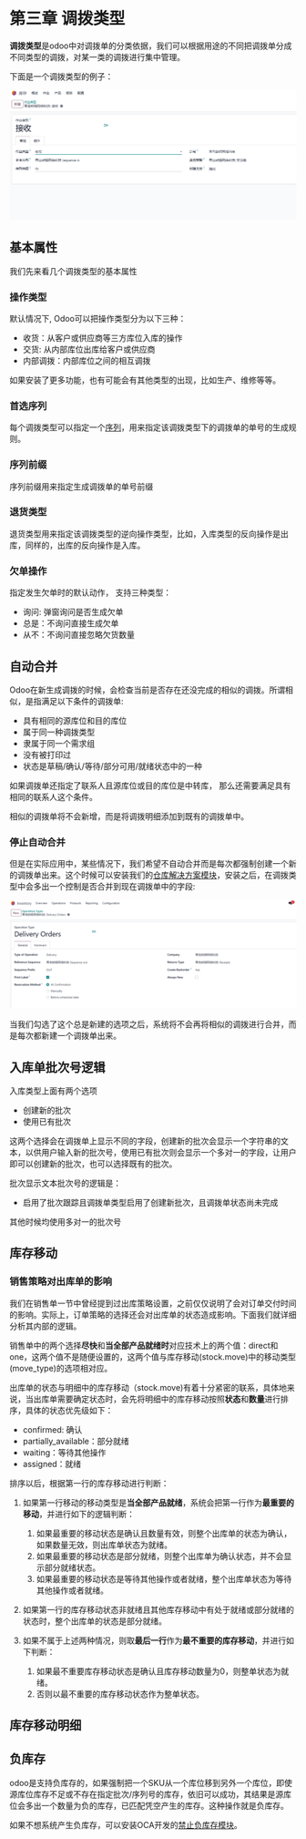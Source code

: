 # 第三章 调拨类型

**调拨类型**是odoo中对调拨单的分类依据，我们可以根据用途的不同把调拨单分成不同类型的调拨，对某一类的调拨进行集中管理。

下面是一个调拨类型的例子：

![10](./images/10.png)

## 基本属性

我们先来看几个调拨类型的基本属性

### 操作类型

默认情况下, Odoo可以把操作类型分为以下三种：

* 收货：从客户或供应商等三方库位入库的操作
* 交货: 从内部库位出库给客户或供应商
* 内部调拨：内部库位之间的相互调拨

如果安装了更多功能，也有可能会有其他类型的出现，比如生产、维修等等。

### 首选序列

每个调拨类型可以指定一个[序列]()，用来指定该调拨类型下的调拨单的单号的生成规则。

### 序列前缀

序列前缀用来指定生成调拨单的单号前缀

### 退货类型

退货类型用来指定该调拨类型的逆向操作类型，比如，入库类型的反向操作是出库，同样的，出库的反向操作是入库。

### 欠单操作

指定发生欠单时的默认动作， 支持三种类型：

* 询问: 弹窗询问是否生成欠单
* 总是：不询问直接生成欠单
* 从不：不询问直接忽略欠货数量

## 自动合并

Odoo在新生成调拨的时候，会检查当前是否存在还没完成的相似的调拨。所谓相似，是指满足以下条件的调拨单:

* 具有相同的源库位和目的库位
* 属于同一种调拨类型
* 隶属于同一个需求组
* 没有被打印过
* 状态是草稿/确认/等待/部分可用/就绪状态中的一种

如果调拨单还指定了联系人且源库位或目的库位是中转库， 那么还需要满足具有相同的联系人这个条件。

相似的调拨单将不会新增，而是将调拨明细添加到既有的调拨单中。

### 停止自动合并

但是在实际应用中，某些情况下，我们希望不自动合并而是每次都强制创建一个新的调拨单出来。这个时候可以安装我们的[仓库解决方案模块](https://odoohub.com.cn)，安装之后，在调拨类型中会多出一个控制是否合并到现在调拨单中的字段: 

![11](./images/11.png)

当我们勾选了这个总是新建的选项之后，系统将不会再将相似的调拨进行合并，而是每次都新建一个调拨单出来。

## 入库单批次号逻辑

入库类型上面有两个选项

* 创建新的批次
* 使用已有批次

这两个选择会在调拨单上显示不同的字段，创建新的批次会显示一个字符串的文本，以供用户输入新的批次号，使用已有批次则会显示一个多对一的字段，让用户即可以创建新的批次，也可以选择既有的批次。

批次显示文本批次号的逻辑是：

* 启用了批次跟踪且调拨单类型启用了创建新批次，且调拨单状态尚未完成

其他时候均使用多对一的批次号

## 库存移动

### 销售策略对出库单的影响

我们在销售单一节中曾经提到过出库策略设置，之前仅仅说明了会对订单交付时间的影响。实际上，订单策略的选择还会对出库单的状态造成影响。下面我们就详细分析其内部的逻辑。

销售单中的两个选择**尽快**和**当全部产品就绪时**对应技术上的两个值：direct和one，这两个值不是随便设置的，这两个值与库存移动(stock.move)中的移动类型(move_type)的选项相对应。

出库单的状态与明细中的库存移动（stock.move)有着十分紧密的联系，具体地来说，当出库单需要确定状态时，会先将明细中的库存移动按照**状态**和**数量**进行排序，具体的状态优先级如下：

* confirmed: 确认
* partially_available：部分就绪
* waiting：等待其他操作
* assigned：就绪

排序以后，根据第一行的库存移动进行判断：

1. 如果第一行移动的移动类型是**当全部产品就绪**，系统会把第一行作为**最重要的移动**，并进行如下的逻辑判断：

    1. 如果最重要的移动状态是确认且数量有效，则整个出库单的状态为确认，如果数量无效，则出库单状态为就绪。
    2. 如果最重要的移动状态是部分就绪，则整个出库单为确认状态，并不会显示部分就绪状态。
    3. 如果最重要的移动状态是等待其他操作或者就绪，整个出库单状态为等待其他操作或者就绪。

2. 如果第一行的库存移动状态非就绪且其他库存移动中有处于就绪或部分就绪的状态时，整个出库单的状态是部分就绪。

3. 如果不属于上述两种情况，则取**最后一行**作为**最不重要的库存移动**，并进行如下判断：
    1. 如果最不重要库存移动状态是确认且库存移动数量为0，则整单状态为就绪。
    2. 否则以最不重要的库存移动状态作为整单状态。

## 库存移动明细


## 负库存

odoo是支持负库存的，如果强制把一个SKU从一个库位移到另外一个库位，即使源库位库存不足或不存在指定批次/序列号的库存，依旧可以成功，其结果是源库位会多出一个数量为负的库存，已匹配凭空产生的库存。这种操作就是负库存。

如果不想系统产生负库存，可以安装OCA开发的[禁止负库存模块](https://apps.odoo.com/apps/modules/13.0/stock_no_negative/)。